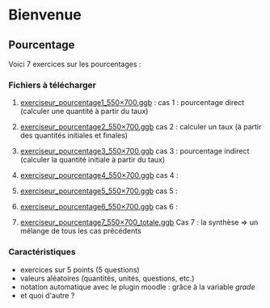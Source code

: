 # Bienvenue


## Pourcentage 

Voici 7 exercices sur les pourcentages :

### Fichiers à télécharger

1. [exerciseur_pourcentage1_550×700.ggb](./res/exerciseur_pourcentage1_550×700.ggb) : cas 1 : pourcentage direct (calculer une quantité à partir du taux)
2. [exerciseur_pourcentage2_550×700.ggb](./res/exerciseur_pourcentage2_550×700.ggb)
cas 2 : calculer un taux (à partir des quantités initiales et finales)
3. [exerciseur_pourcentage3_550×700.ggb](./res/exerciseur_pourcentage3_550×700.ggb)
cas 3 : pourcentage indirect (calculer la quantité initiale à partir du taux)

4. [exerciseur_pourcentage4_550×700.ggb](./res/exerciseur_pourcentage4_550×700.ggb)
cas 4 : 
5. [exerciseur_pourcentage5_550×700.ggb](./res/exerciseur_pourcentage5_550×700.ggb)
cas 5 : 
6. [exerciseur_pourcentage6_550×700.ggb](./res/exerciseur_pourcentage6_550×700.ggb)
cas 6 : 

7. [exerciseur_pourcentage7_550×700_totale.ggb](./res/exerciseur_pourcentage7_550×700_totale.ggb)
Cas 7 : la synthèse => un mélange de tous les cas précédents 

### Caractéristiques

* exercices sur 5 points (5 questions)
* valeurs aléatoires (quantités, unités, questions, etc.)
* notation automatique avec le plugin moodle : grâce à la variable *grade*
* et quoi d'autre ?
